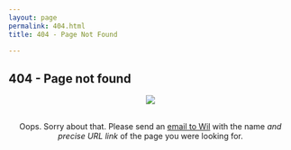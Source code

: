 ```yaml
---
layout: page
permalink: 404.html
title: 404 - Page Not Found

---
```

## 404 - Page not found

<center>
<img src="{{site.baseurl}}/assets/images/404_bug.svg">
<center>

<br/>


Oops. Sorry about that. Please send an <a href="mailto:navialab@proton@@me?Subject=Missing%20Page%20On%20RPgroup%20Website"
   onmouseover="this.href=this.href.replace('@@','.')">
   email to Wil</a> with the name *and precise URL link* of the page you were looking for.

